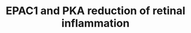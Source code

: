 ---
annotations:
- id: PW:0000543
  parent: signaling pathway
  type: Pathway Ontology
  value: protein kinase A (PKA) signaling pathway
- id: DOID:8947
  parent: cardiovascular system disease
  type: Disease Ontology
  value: diabetic retinopathy
authors:
- Eweitz
citedin: ''
communities: []
description: 'Liu et al. (2022) note: "PKA and Epac1 regulated Nek7/NLRP3 signaling
  proteins. The schematic depicts the signaling pathway of PKA and Epac1 inhibition
  of Nek7 and NLRP3 signaling proteins to reduce retinal inflammation."'
last-edited: 2024-02-01
ndex: null
organisms:
- Homo sapiens
redirect_from:
- /index.php/Pathway:WP5440
- /instance/WP5440
- /instance/WP5440_r128320
revision: r128320
schema-jsonld:
- '@context': https://schema.org/
  '@id': https://wikipathways.github.io/pathways/WP5440.html
  '@type': Dataset
  creator:
    '@type': Organization
    name: WikiPathways
  description: 'Liu et al. (2022) note: "PKA and Epac1 regulated Nek7/NLRP3 signaling
    proteins. The schematic depicts the signaling pathway of PKA and Epac1 inhibition
    of Nek7 and NLRP3 signaling proteins to reduce retinal inflammation."'
  keywords:
  - EPAC1
  - IL1B
  - NEK7
  - NLRP3
  - PRKACA
  - PRKACB
  - PRKAR1A
  - PRKAR1B
  - PRKAR2A
  - PRKAR2B
  license: CC0
  name: EPAC1 and PKA reduction of retinal inflammation
seo: CreativeWork
title: EPAC1 and PKA reduction of retinal inflammation
wpid: WP5440
---